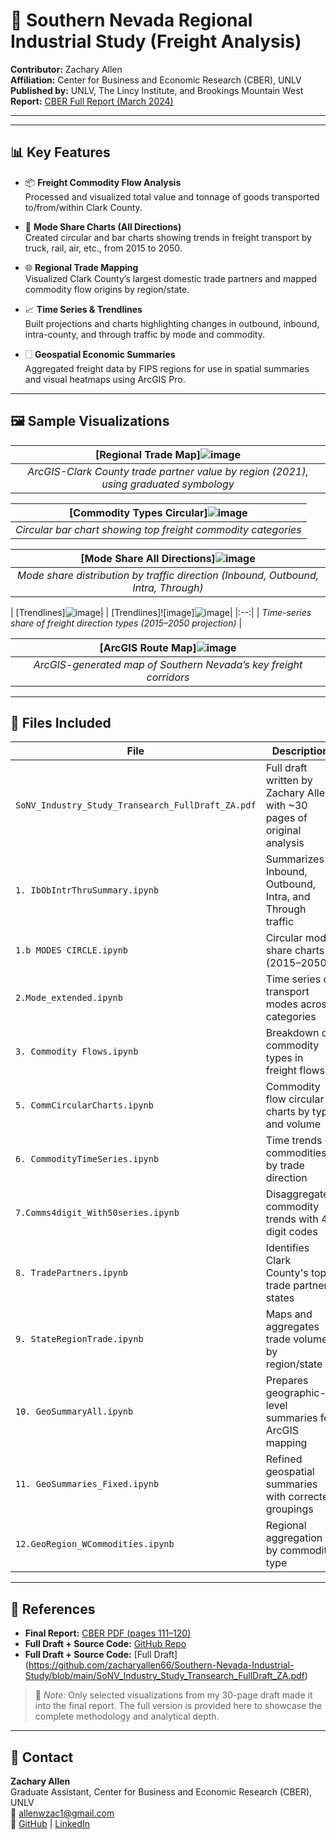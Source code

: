 # 🚚 Southern Nevada Regional Industrial Study (Freight Analysis)

**Contributor:** Zachary Allen  
**Affiliation:** Center for Business and Economic Research (CBER), UNLV  
**Published by:** UNLV, The Lincy Institute, and Brookings Mountain West  
**Report:** [CBER Full Report (March 2024)](https://cber.unlv.edu/wp-content/uploads/2024/03/Southern-Nevada-Industrial-Study.pdf)

---

---

## 📊 Key Features

- 📦 **Freight Commodity Flow Analysis**  
  Processed and visualized total value and tonnage of goods transported to/from/within Clark County.

- 🔄 **Mode Share Charts (All Directions)**  
  Created circular and bar charts showing trends in freight transport by truck, rail, air, etc., from 2015 to 2050.

- 🌐 **Regional Trade Mapping**  
  Visualized Clark County’s largest domestic trade partners and mapped commodity flow origins by region/state.

- 📈 **Time Series & Trendlines**  
  Built projections and charts highlighting changes in outbound, inbound, intra-county, and through traffic by mode and commodity.

- 🗌️ **Geospatial Economic Summaries**  
  Aggregated freight data by FIPS regions for use in spatial summaries and visual heatmaps using ArcGIS Pro.

---

## 🖼️ Sample Visualizations

| [Regional Trade Map]![image](https://github.com/user-attachments/assets/682bceb2-dcdf-4f5d-9a50-727040b90f72)|
|:--:|
| *ArcGIS-Clark County trade partner value by region (2021), using graduated symbology* |

| [Commodity Types Circular]![image](https://github.com/user-attachments/assets/fa3813f4-52e5-4a86-9bfc-e8cadfb20927)|
|:--:|
| *Circular bar chart showing top freight commodity categories* |

| [Mode Share All Directions]![image](https://github.com/user-attachments/assets/48b69999-ed7d-4ca7-8b76-e08ecf5ffb4c)|
|:--:|
| *Mode share distribution by traffic direction (Inbound, Outbound, Intra, Through)* |

| [Trendlines]![image](https://github.com/user-attachments/assets/65bb9373-a550-4054-85a1-4951c9c9abd4)|
| [Trendlines]![image]![image](https://github.com/user-attachments/assets/87fbc2db-1b39-4886-8c29-4cd8a05ecf0b)|
|:--:|
| *Time-series share of freight direction types (2015–2050 projection)* |

| [ArcGIS Route Map]![image](https://github.com/user-attachments/assets/8da5a6f8-6158-497d-bdb2-33ff0cc903a6)|
|:--:|
| *ArcGIS-generated map of Southern Nevada’s key freight corridors* |

---

## 📂 Files Included

| File | Description |
|------|-------------|
| `SoNV_Industry_Study_Transearch_FullDraft_ZA.pdf` | Full draft written by Zachary Allen with ~30 pages of original analysis |
| `1. IbObIntrThruSummary.ipynb` | Summarizes Inbound, Outbound, Intra, and Through traffic |
| `1.b MODES CIRCLE.ipynb` | Circular mode share charts (2015–2050) |
| `2.Mode_extended.ipynb` | Time series of transport modes across categories |
| `3. Commodity Flows.ipynb` | Breakdown of commodity types in freight flows |
| `5. CommCircularCharts.ipynb` | Commodity flow circular charts by type and volume |
| `6. CommodityTimeSeries.ipynb` | Time trends of commodities by trade direction |
| `7.Comms4digit_With50series.ipynb` | Disaggregated commodity trends with 4-digit codes |
| `8. TradePartners.ipynb` | Identifies Clark County's top trade partner states |
| `9. StateRegionTrade.ipynb` | Maps and aggregates trade volumes by region/state |
| `10. GeoSummaryAll.ipynb` | Prepares geographic-level summaries for ArcGIS mapping |
| `11. GeoSummaries_Fixed.ipynb` | Refined geospatial summaries with corrected groupings |
| `12.GeoRegion_WCommodities.ipynb` | Regional aggregation by commodity type |

---

## 📌 References

- **Final Report:** [CBER PDF (pages 111–120)](https://cber.unlv.edu/wp-content/uploads/2024/03/Southern-Nevada-Industrial-Study.pdf)  
- **Full Draft + Source Code:** [GitHub Repo](https://github.com/zacharyallen66/Southern-Nevada-Industrial-Study)
- **Full Draft + Source Code:** [Full Draft] (https://github.com/zacharyallen66/Southern-Nevada-Industrial-Study/blob/main/SoNV_Industry_Study_Transearch_FullDraft_ZA.pdf)
> 📌 *Note:* Only selected visualizations from my 30-page draft made it into the final report. The full version is provided here to showcase the complete methodology and analytical depth.

---

## 📩 Contact  
**Zachary Allen**  
Graduate Assistant, Center for Business and Economic Research (CBER), UNLV  
📧 allenwzac1@gmail.com  
🔗 [GitHub](https://github.com/zacharyallen66) | [LinkedIn](https://www.linkedin.com/in/zacharywallen/)
